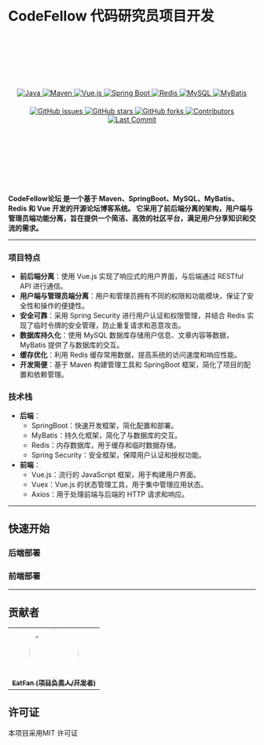 # CodeFellow 代码研究员项目开发
<br>
<br>
<br>
<div align="center" style="margin-top: 60px;">
  <a href="https://www.java.com/">
    <img src="https://img.shields.io/badge/Java-ED8B00?style=for-the-badge&logo=java&logoColor=white" alt="Java">
  </a>
  <a href="https://maven.apache.org/">
    <img src="https://img.shields.io/badge/Maven-C71A36?style=for-the-badge&logo=apache-maven&logoColor=white" alt="Maven">
  </a>
  <a href="https://vuejs.org/">
    <img src="https://img.shields.io/badge/Vue.js-35495E?style=for-the-badge&logo=vue.js&logoColor=4FC08D" alt="Vue.js">
  </a>
  <a href="https://spring.io/projects/spring-boot">
    <img src="https://img.shields.io/badge/Spring%20Boot-6DB33F?style=for-the-badge&logo=spring-boot&logoColor=white" alt="Spring Boot">
  </a>
  <a href="https://redis.io/">
    <img src="https://img.shields.io/badge/Redis-DC382D?style=for-the-badge&logo=redis&logoColor=white" alt="Redis">
  </a>
  <a href="https://www.mysql.com/">
    <img src="https://img.shields.io/badge/MySQL-4479A1?style=for-the-badge&logo=mysql&logoColor=white" alt="MySQL">
  </a>
  <a href="https://mybatis.org/">
    <img src="https://img.shields.io/badge/MyBatis-003B57?style=for-the-badge&logo=mybatis&logoColor=white" alt="MyBatis">
  </a>
</div>

<div align="center" style="margin-top: 20px;">
  <a href="https://github.com/eatfans/CodeFellow/issues">
    <img src="https://img.shields.io/github/issues/eatfans/CodeFellow.svg" alt="GitHub issues">
  </a>
  <a href="https://github.com/eatfans/CodeFellow/stargazers">
    <img src="https://img.shields.io/github/stars/eatfans/CodeFellow.svg" alt="GitHub stars">
  </a>
  <a href="https://github.com/eatfans/CodeFellow/network">
    <img src="https://img.shields.io/github/forks/eatfans/CodeFellow.svg" alt="GitHub forks">
  </a>
  <a href="https://github.com/eatfans/CodeFellow/graphs/contributors">
    <img src="https://img.shields.io/github/contributors/eatfans/CodeFellow.svg" alt="Contributors">
  </a>
  <a href="https://github.com/eatfans/CodeFellow/commits/master">
    <img src="https://img.shields.io/github/last-commit/eatfans/CodeFellow.svg" alt="Last Commit">
  </a>
</div>
<br>
<br>
<br>
<br>
<br>
<br>

<div style="margin-top: 40px;">

**CodeFellow论坛 是一个基于 Maven、SpringBoot、MySQL、MyBatis、Redis 和 Vue 开发的开源论坛博客系统。
它采用了前后端分离的架构，用户端与管理员端功能分离，旨在提供一个简洁、高效的社区平台，满足用户分享知识和交流的需求。**
</div>

********

### 项目特点
* **前后端分离**：使用 Vue.js 实现了响应式的用户界面，与后端通过 RESTful API 进行通信。
* **用户端与管理员端分离**：用户和管理员拥有不同的权限和功能模块，保证了安全性和操作的便捷性。
* **安全可靠**：采用 Spring Security 进行用户认证和权限管理，并结合 Redis 实现了临时令牌的安全管理，防止重复请求和恶意攻击。
* **数据库持久化**：使用 MySQL 数据库存储用户信息、文章内容等数据，MyBatis 提供了与数据库的交互。
* **缓存优化**：利用 Redis 缓存常用数据，提高系统的访问速度和响应性能。
* **开发简便**：基于 Maven 构建管理工具和 SpringBoot 框架，简化了项目的配置和依赖管理。

### 技术栈
* **后端**：
  * SpringBoot：快速开发框架，简化配置和部署。
  * MyBatis：持久化框架，简化了与数据库的交互。
  * Redis：内存数据库，用于缓存和临时数据存储。
  * Spring Security：安全框架，保障用户认证和授权功能。
* **前端**：
  * Vue.js：流行的 JavaScript 框架，用于构建用户界面。
  * Vuex：Vue.js 的状态管理工具，用于集中管理应用状态。
  * Axios：用于处理前端与后端的 HTTP 请求和响应。

********

## 快速开始
### 后端部署

### 前端部署

********

## 贡献者
<table>
  <tr>
    <td align="center"><a href="https://github.com/eatfans"><img src="https://avatars.githubusercontent.com/u/122099628?s=400&u=3d10845f14b751dd240fee9001dfb5a8edc0a800&v=4"  width="100px;" style="border-radius: 50%"  alt=""/><br /><sub><b>EatFan (项目负责人/开发者)</b></sub></a></td>
  </tr>
</table>

## 许可证
本项目采用MIT 许可证 

